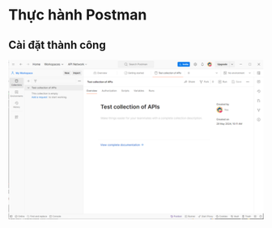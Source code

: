 # Thực hành Postman

## Cài đặt thành công

![jasny-banner](https://github.com/AnhNguyen7303/PostmanApiTesting/blob/main/img/0_C%C3%A0i%20%C4%91%E1%BA%B7t%20th%C3%A0nh%20c%C3%B4ng.png)



